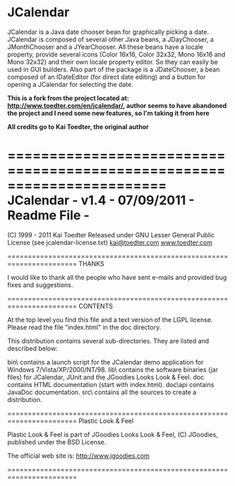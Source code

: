 # JCalendar

JCalendar is a Java date chooser bean for graphically picking a date. JCalendar is composed of several other Java beans, a JDayChooser, a JMonthChooser and a JYearChooser. All these beans have a locale property, provide several icons (Color 16x16, Color 32x32, Mono 16x16 and Mono 32x32) and their own locale property editor. So they can easily be used in GUI builders. Also part of the package is a JDateChooser, a bean composed of an IDateEditor (for direct date editing) and a button for opening a JCalendar for selecting the date.

__This is a fork from the project located at: http://www.toedter.com/en/jcalendar/, author seems to have abandoned the project and I need some new features, so I'm taking it from here__

__All credits go to Kai Toedter, the original author__

=======================================================================
JCalendar - v1.4 - 07/09/2011 - Readme File  - 
=======================================================================

(C) 1999 - 2011 Kai Toedter
Released under GNU Lesser General Public License (see jcalendar-license.txt)
kai@toedter.com
www.toedter.com

=======================================================================
THANKS

I would like to thank all the people who have sent e-mails and
provided bug fixes and suggestions.

=======================================================================
CONTENTS

At the top level you find this file and a text version of the LGPL
license. Please read the file "index.html" in the doc directory.

This distribution contains several sub-directories.
They are listed and described below:

  bin\             contains a launch script for the JCalendar
                   demo application for Windows 7/Vista/XP/2000/NT/98.
  lib\             contains the software binaries (jar files) for
                   JCalendar, JUnit and the JGoodies Looks Look & Feel.
  doc              contains HTML documentation (start with index.html).
  doc\api          contains JavaDoc documentation.
  src\             contains all the sources to create a distribution.
               

=======================================================================
Plastic Look & Feel

Plastic Look & Feel is part of JGoodies Looks Look & Feel, (C) JGoodies,
published under the BSD License.

The official web site is:
	http://www.jgoodies.com

=======================================================================
